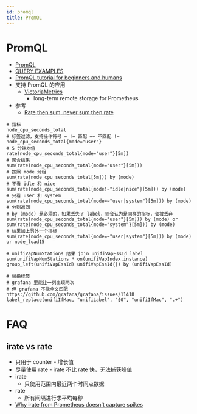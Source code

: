 ```yaml
---
id: promql
title: PromQL
---
```


# PromQL

- [PromQL](https://prometheus.io/docs/prometheus/latest/querying/basics/)
- [QUERY EXAMPLES](https://prometheus.io/docs/prometheus/latest/querying/examples/)
- [PromQL tutorial for beginners and humans](https://medium.com/@valyala/9ab455142085)
- 支持 PromQL 的应用
  - [VictoriaMetrics](https://github.com/VictoriaMetrics/VictoriaMetrics)
    - long-term remote storage for Prometheus
- 参考
  - [Rate then sum, never sum then rate](https://www.robustperception.io/rate-then-sum-never-sum-then-rate)


```promql
# 指标
node_cpu_seconds_total
# 标签过滤，支持操作符号 = != 匹配 =~ 不匹配 !~
node_cpu_seconds_total{mode="user"}
# 5 分钟均值
rate(node_cpu_seconds_total{mode="user"}[5m])
# 聚合结果
sum(rate(node_cpu_seconds_total{mode="user"}[5m]))
# 按照 mode 分组
sum(rate(node_cpu_seconds_total[5m])) by (mode)
# 不看 idle 和 nice
sum(rate(node_cpu_seconds_total{mode!~"idle|nice"}[5m])) by (mode)
# 只看 user 和 system
sum(rate(node_cpu_seconds_total{mode=~"user|system"}[5m])) by (mode)
# 分别返回
# by (mode) 是必须的，如果丢失了 label，则会认为是同样的指标，会被丢弃
sum(rate(node_cpu_seconds_total{mode="user"}[5m])) by (mode) or sum(rate(node_cpu_seconds_total{mode="system"}[5m])) by (mode)
# 结果加上另外一个指标
sum(rate(node_cpu_seconds_total{mode=~"user|system"}[5m])) by (mode) or node_load15

# unifiVapNumStations 结果 join unifiVapEssId label
sum(unifiVapNumStations * on(unifiVapIndex,instance) group_left(unifiVapEssId) unifiVapEssId{}) by (unifiVapEssId)

# 替换标签
# grafana 里能让一列出现两次
# 但 grafana 不能全文匹配 https://github.com/grafana/grafana/issues/11418
label_replace(unifiIfMac, "unifiLabel", "$0", "unifiIfMac", ".+")
```

# FAQ
## irate vs rate
* 只用于 counter - 增长值
* 尽量使用 rate - irate 不比 rate 快，无法捕获峰值
* irate
  * 只使用范围内最近两个时间点数据
* rate
  * 所有间隔进行求平均每秒
* [Why irate from Prometheus doesn't capture spikes](https://medium.com/@valyala/why-irate-from-prometheus-doesnt-capture-spikes-45f9896d7832)
